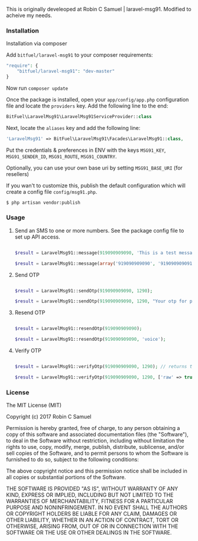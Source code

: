 This is originally develeoped at Robin C Samuel | laravel-msg91. Modified to acheive my needs.

### Installation

Installation via composer

Add `bitfuel/laravel-msg91` to your composer requirements:

```php
"require": {
    "bitfuel/laravel-msg91": "dev-master"
}
```

Now run `composer update`

Once the package is installed, open your `app/config/app.php` configuration file and locate the `providers` key. Add the following line to the end:

```php
BitFuel\LaravelMsg91\LaravelMsg91ServiceProvider::class
```

Next, locate the `aliases` key and add the following line:

```php
'LaravelMsg91' => BitFuel\LaravelMsg91\Facades\LaravelMsg91::class,
```

Put the credentials & preferences in ENV with the keys `MSG91_KEY`, `MSG91_SENDER_ID`, `MSG91_ROUTE`, `MSG91_COUNTRY`.

Optionally, you can use your own base uri by setting `MSG91_BASE_URI` (for resellers)

If you wan't to customize this, publish the default configuration which will create a config file `config/msg91.php`.

```bash
$ php artisan vendor:publish
```

### Usage

1. Send an SMS to one or more numbers. See the package config file to set up API access.

   ```php

   $result = LaravelMsg91::message(919090909090, 'This is a test message');

   $result = LaravelMsg91::message(array('919090909090', '919090909091'), 'This is a test message to multiple recepients');

   ```

2. Send OTP

   ```php

   $result = LaravelMsg91::sendOtp(919090909090, 1290);

   $result = LaravelMsg91::sendOtp(919090909090, 1290, "Your otp for phone verification is 1290");
   ```

3. Resend OTP

   ```php

   $result = LaravelMsg91::resendOtp(919090909090);

   $result = LaravelMsg91::resendOtp(919090909090, 'voice');
   ```

4. Verify OTP

   ```php

   $result = LaravelMsg91::verifyOtp(919090909090, 1290); // returns true or false

   $result = LaravelMsg91::verifyOtp(919090909090, 1290, ['raw' => true]); // returns what msg91 replies (includes error message & type)
   ```

### License

The MIT License (MIT)

Copyright (c) 2017 Robin C Samuel

Permission is hereby granted, free of charge, to any person obtaining a copy of
this software and associated documentation files (the "Software"), to deal in
the Software without restriction, including without limitation the rights to
use, copy, modify, merge, publish, distribute, sublicense, and/or sell copies of
the Software, and to permit persons to whom the Software is furnished to do so,
subject to the following conditions:

The above copyright notice and this permission notice shall be included in all
copies or substantial portions of the Software.

THE SOFTWARE IS PROVIDED "AS IS", WITHOUT WARRANTY OF ANY KIND, EXPRESS OR
IMPLIED, INCLUDING BUT NOT LIMITED TO THE WARRANTIES OF MERCHANTABILITY, FITNESS
FOR A PARTICULAR PURPOSE AND NONINFRINGEMENT. IN NO EVENT SHALL THE AUTHORS OR
COPYRIGHT HOLDERS BE LIABLE FOR ANY CLAIM, DAMAGES OR OTHER LIABILITY, WHETHER
IN AN ACTION OF CONTRACT, TORT OR OTHERWISE, ARISING FROM, OUT OF OR IN
CONNECTION WITH THE SOFTWARE OR THE USE OR OTHER DEALINGS IN THE SOFTWARE.
